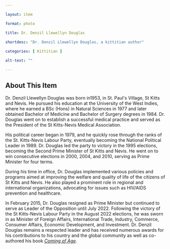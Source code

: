 ```yaml
--- 

layout: item

format: photo 

title: Dr. Denzil Llewellyn Douglas 
 
shortdesc: "Dr. Denzil Llewellyn Douglas, a kittitian author"

categories: [ Kittitian ] 

alt-text: ""

--- 
```


## About This Item 

Dr. Denzil Llewellyn Douglas was born in1953, in St. Paul's Village, St Kitts and Nevis. He pursued his education at the University of the West Indies, where he earned a BSc (Hons) in Natural Sciences in 1977 and later obtained Bachelor of Medicine and Bachelor of Surgery degrees in 1984. Dr. Douglas went on to establish a successful medical practice and served as the President of the St Kitts-Nevis Medical Association.

His political career began in 1979, and he quickly rose through the ranks of the St. Kitts-Nevis Labour Party, eventually becoming the National Political Leader in 1989. Dr. Douglas led the party to victory in the 1995 elections, becoming the Second Prime Minister of St Kitts and Nevis. He went on to win consecutive elections in 2000, 2004, and 2010, serving as Prime Minister for four terms.

During his time in office, Dr. Douglas implemented various policies and programs aimed at improving the welfare and quality of life of the citizens of St Kitts and Nevis. He also played a prominent role in regional and international organizations, advocating for issues such as HIV/AIDS prevention and healthcare.

In February 2015, Dr. Douglas resigned as Prime Minister but continued to serve as Leader of the Opposition until July 2022. Following the victory of the St Kitts-Nevis Labour Party in the August 2022 elections, he was sworn in as Minister of Foreign Affairs, International Trade, Industry, Commerce, Consumer Affairs, Economic Development, and Investment. Dr. Denzil Douglas remains a respected leader and has received numerous awards for his contributions to his country and the global community as well as co-authored his book _[Coming of Age]((https://cfbcworks.github.io/Independence40SKN/items/SKN40Book34.html))_.
